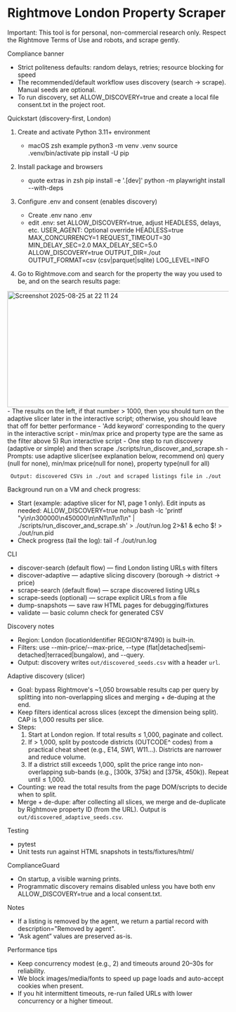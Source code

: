 # Rightmove London Property Scraper

Important: This tool is for personal, non-commercial research only. Respect the Rightmove Terms of Use and robots, and scrape gently.

Compliance banner
- Strict politeness defaults: random delays, retries; resource blocking for speed
- The recommended/default workflow uses discovery (search → scrape). Manual seeds are optional.
- To run discovery, set ALLOW_DISCOVERY=true and create a local file consent.txt in the project root.

Quickstart (discovery-first, London)
1) Create and activate Python 3.11+ environment
   - macOS zsh example
     python3 -m venv .venv
     source .venv/bin/activate
     pip install -U pip

2) Install package and browsers
   - quote extras in zsh
     pip install -e '.[dev]'
     python -m playwright install --with-deps

3) Configure .env and consent (enables discovery)
   - Create .env
     nano .env
   - edit .env: set ALLOW_DISCOVERY=true, adjust HEADLESS, delays, etc.
     USER_AGENT: Optional override
     HEADLESS=true
     MAX_CONCURRENCY=1
     REQUEST_TIMEOUT=30
     MIN_DELAY_SEC=2.0
     MAX_DELAY_SEC=5.0
     ALLOW_DISCOVERY=true
     OUTPUT_DIR=./out
     OUTPUT_FORMAT=csv (csv|parquet|sqlite)
     LOG_LEVEL=INFO
4) Go to Rightmove.com and search for the property the way you used to be, and on the search results page:
<img width="1401" height="264" alt="Screenshot 2025-08-25 at 22 11 24" src="https://github.com/user-attachments/assets/2f356e13-df32-4d44-a00a-8c28be0aa142" />
   - The results on the left, if that number > 1000, then you should turn on the adaptive slicer later in the interactive script; otherwise, you should leave that off for better performance
   - 'Add keyword' corresponding to the query in the interactive script
   - min/max price and property type are the same as the filter above
5) Run interactive script
   - One step to run discovery (adaptive or simple) and then scrape
     ./scripts/run_discover_and_scrape.sh
   - Prompts: use adaptive slicer(see explanation below, recommend on)
              query (null for none),
              min/max price(null for none),
              property type(null for all)
      
     Output: discovered CSVs in ./out and scraped listings file in ./out

   Background run on a VM and check progress:
   - Start (example: adaptive slicer for N1, page 1 only). Edit inputs as needed:
     ALLOW_DISCOVERY=true nohup bash -lc 'printf "y\n\n300000\n450000\n\nN1\n1\n1\n" | ./scripts/run_discover_and_scrape.sh' > ./out/run.log 2>&1 & echo $! > ./out/run.pid
   - Check progress (tail the log):
     tail -f ./out/run.log


CLI
- discover-search (default flow) — find London listing URLs with filters
- discover-adaptive — adaptive slicing discovery (borough → district → price)
- scrape-search (default flow) — scrape discovered listing URLs
- scrape-seeds (optional) — scrape explicit URLs from a file
- dump-snapshots — save raw HTML pages for debugging/fixtures
- validate — basic column check for generated CSV

Discovery notes
- Region: London (locationIdentifier REGION^87490) is built-in.
- Filters: use --min-price/--max-price, --type (flat|detached|semi-detached|terraced|bungalow), and --query.
- Output: discovery writes `out/discovered_seeds.csv` with a header `url`.

Adaptive discovery (slicer)
- Goal: bypass Rightmove's ~1,050 browsable results cap per query by splitting into non-overlapping slices and merging + de-duping at the end.
- Keep filters identical across slices (except the dimension being split). CAP is 1,000 results per slice.
- Steps:
  1) Start at London region. If total results ≤ 1,000, paginate and collect.
  2) If > 1,000, split by postcode districts (OUTCODE^ codes) from a practical cheat sheet (e.g., E14, SW1, W11…). Districts are narrower and reduce volume.
  3) If a district still exceeds 1,000, split the price range into non-overlapping sub-bands (e.g., [300k, 375k) and [375k, 450k)). Repeat until ≤ 1,000.
- Counting: we read the total results from the page DOM/scripts to decide when to split.
- Merge + de-dupe: after collecting all slices, we merge and de-duplicate by Rightmove property ID (from the URL). Output is `out/discovered_adaptive_seeds.csv`.

Testing
- pytest
- Unit tests run against HTML snapshots in tests/fixtures/html/

ComplianceGuard
- On startup, a visible warning prints.
- Programmatic discovery remains disabled unless you have both env ALLOW_DISCOVERY=true and a local consent.txt.

Notes
- If a listing is removed by the agent, we return a partial record with description="Removed by agent".
- “Ask agent” values are preserved as-is.

Performance tips
- Keep concurrency modest (e.g., 2) and timeouts around 20–30s for reliability.
- We block images/media/fonts to speed up page loads and auto-accept cookies when present.
- If you hit intermittent timeouts, re-run failed URLs with lower concurrency or a higher timeout.


